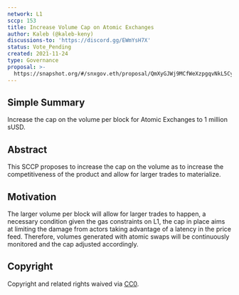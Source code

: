 ```yaml
---
network: L1
sccp: 153
title: Increase Volume Cap on Atomic Exchanges
author: Kaleb (@kaleb-keny)
discussions-to: 'https://discord.gg/EWmYsH7X'
status: Vote_Pending
created: 2021-11-24
type: Governance
proposal: >-
  https://snapshot.org/#/snxgov.eth/proposal/QmXyGJWj9MCfWeXzpgqvNkL5CyHeuLcBndJVNWxNZcAZqV
---
```


## Simple Summary
<!--"If you can't explain it simply, you don't understand it well enough." Provide a simplified and layman-accessible explanation of the SCCP.-->

Increase the cap on the volume per block for Atomic Exchanges to 1 million sUSD.

## Abstract
<!--A short (~200 word) description of the variable change proposed.-->

This SCCP proposes to increase the cap on the volume as to increase the competitiveness of the product and allow for larger trades to materialize.

## Motivation
<!--The motivation is critical for SCCPs that want to update variables within Synthetix. It should clearly explain why the existing variable is not incentive aligned. SCCP submissions without sufficient motivation may be rejected outright.-->

The larger volume per block will allow for larger trades to happen, a necessary condition given the gas constraints on L1, the cap in place aims at limiting the damage from actors taking advantage of a latency in the price feed. Therefore, volumes generated with atomic swaps will be continuously monitored and the cap adjusted accordingly.

## Copyright
Copyright and related rights waived via [CC0](https://creativecommons.org/publicdomain/zero/1.0/).
